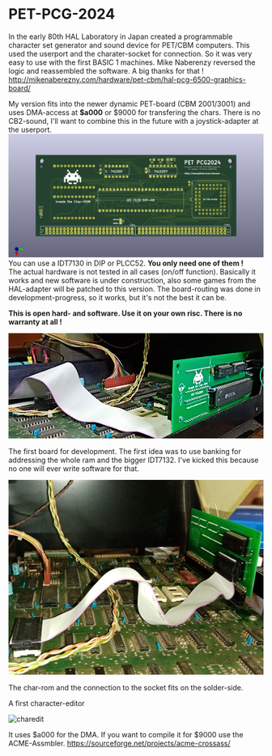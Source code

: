 # PET-PCG-2024
In the early 80th HAL Laboratory in Japan created a programmable character set generator and sound device for PET/CBM computers. This used the userport and the charater-socket for connection. So it was very easy to use with the first BASIC 1 machines. 
Mike Naberenzy reversed the logic and reassembled the software. A big thanks for that !  
http://mikenaberezny.com/hardware/pet-cbm/hal-pcg-6500-graphics-board/

My version fits into the newer dynamic PET-board (CBM 2001/3001) and uses DMA-access at **$a000** or $9000 for transfering the chars. There is no CB2-sound, I'll want to combine this in the future with a joystick-adapter at the userport.
![PCB](https://github.com/cbmuser/PET-PCG-2024/blob/main/pcg2024_PCB.jpg)
You can use a IDT7130 in DIP or PLCC52. **You only need one of them !**  
The actual hardware is not tested in all cases (on/off function). Basically it works and new software is under construction, also some games from the HAL-adapter will be patched to this version. The board-routing was done in development-progress, so it works, but it's not the best it can be.  

**This is open hard- and software. Use it on your own risc. There is no warranty at all !**

![development](https://github.com/cbmuser/PET-PCG-2024/blob/main/pet_pcg2024.jpg)

The first board for development. The first idea was to use banking for addressing the whole ram and the bigger IDT7132. I've kicked this because no one will ever write software for that.

![development1](https://github.com/cbmuser/PET-PCG-2024/blob/main/pet_pcg_flachband.jpg)

The char-rom and the connection to the socket fits on the solder-side.



A first character-editor 

![charedit](https://github.com/cbmuser/PET-PCG-2024/assets/34414160/4d7a54f9-4bdf-4e4e-bc9e-624cf71814df)

It uses $a000 for the DMA. If you want to compile it for $9000 use the ACME-Assmbler. https://sourceforge.net/projects/acme-crossass/ 


